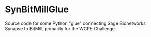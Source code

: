 SynBitMillGlue
==============

Source code for some Python "glue" connecting Sage Bionetworks Synapse to BitMill, primarily for the WCPE Challenge.
